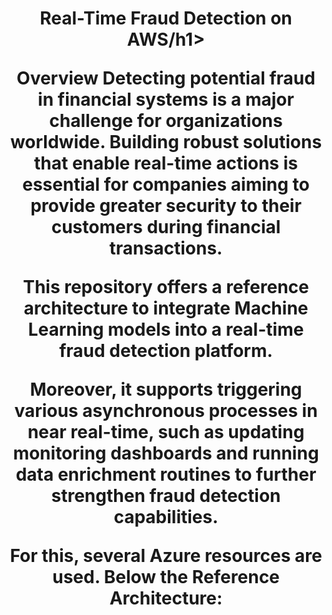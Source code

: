<h1 align="center">Real-Time Fraud Detection on AWS/h1>

Overview
Detecting potential fraud in financial systems is a major challenge for organizations worldwide. Building robust solutions that enable real-time actions is essential for companies aiming to provide greater security to their customers during financial transactions.

This repository offers a reference architecture to integrate Machine Learning models into a real-time fraud detection platform.

Moreover, it supports triggering various asynchronous processes in near real-time, such as updating monitoring dashboards and running data enrichment routines to further strengthen fraud detection capabilities.

For this, several Azure resources are used. Below the Reference Architecture: